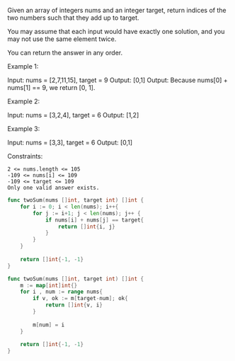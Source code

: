 Given an array of integers nums and an integer target, return indices of the two numbers such that they add up to target.

You may assume that each input would have exactly one solution, and you may not use the same element twice.

You can return the answer in any order.

 

Example 1:

Input: nums = [2,7,11,15], target = 9
Output: [0,1]
Output: Because nums[0] + nums[1] == 9, we return [0, 1].

Example 2:

Input: nums = [3,2,4], target = 6
Output: [1,2]

Example 3:

Input: nums = [3,3], target = 6
Output: [0,1]

 

Constraints:

    2 <= nums.length <= 105
    -109 <= nums[i] <= 109
    -109 <= target <= 109
    Only one valid answer exists.


```go
func twoSum(nums []int, target int) []int {
    for i := 0; i < len(nums); i++{
        for j := i+1; j < len(nums); j++ {
            if nums[i] + nums[j] == target{
                return []int{i, j}
            }
        }
    }
    
    return []int{-1, -1}
}
```

```go
func twoSum(nums []int, target int) []int {
    m := map[int]int{}
    for i , num := range nums{
        if v, ok := m[target-num]; ok{
            return []int{v, i}
        }
        
        m[num] = i
    }
    
    return []int{-1, -1}
}
```
